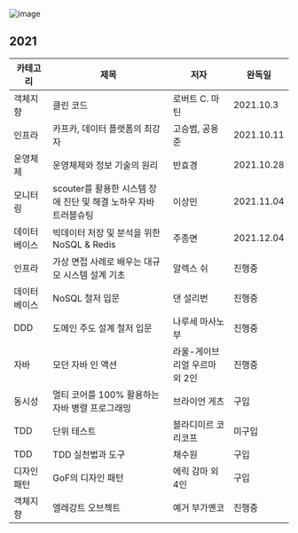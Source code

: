 ![image](https://user-images.githubusercontent.com/10377550/143415273-10cff732-75f4-40ce-bc09-c3c6c2aeed95.png)

## 2021
| 카테고리 | 제목 | 저자 | 완독일 | 
| - | - | - | - |
| 객체지향 | 클린 코드 | 로버트 C. 마틴 | 2021.10.3 |
| 인프라 | 카프카, 데이터 플랫폼의 최강자 | 고승범, 공용준 | 2021.10.11 |
| 운영체제 | 운영체제와 정보 기술의 원리 | 반효경 | 2021.10.28 |
| 모니터링 | scouter를 활용한 시스템 장애 진단 및 해결 노하우 자바 트러블슈팅 | 이상민 | 2021.11.04 |
| 데이터베이스 | 빅데이터 저장 및 분석을 위한 NoSQL & Redis | 주종면 | 2021.12.04 |
| 인프라 | 가상 면접 사례로 배우는 대규모 시스템 설계 기초 | 알렉스 쉬 | 진행중 |
| 데이터베이스 | NoSQL 철저 입문 | 댄 설리번 | 진행중 |
| DDD | 도메인 주도 설계 철저 입문 | 나루세 마사노부 | 진행중 |
| 자바 | 모던 자바 인 액션 | 라울-게이브리얼 우르마 외 2인 | 진행중 |
| 동시성 | 멀티 코어를 100% 활용하는 자바 병렬 프로그래밍 | 브라이언 게츠 | 구입 |
| TDD | 단위 테스트 | 블라디미르 코리코프 | 미구입 |
| TDD | TDD 실천법과 도구 | 채수원 | 구입 |
| 디자인패턴 | GoF의 디자인 패턴 | 에릭 감마 외 4인 | 구입 |
| 객체지향 | 엘레강트 오브젝트 | 예거 부가옌코 | 진행중 |
